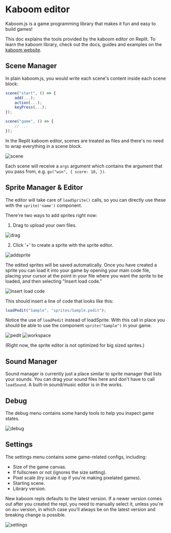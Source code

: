 # Kaboom editor

Kaboom.js is a game programming library that makes it fun and easy to build games! 

This doc explains the tools provided by the kaboom editor on Replit. To learn the kaboom library, check out the docs, guides and examples on the [kaboom website](https://kaboomjs.com/).


## Scene Manager

In plain kaboom.js, you would write each scene's content inside each scene block:

```js
scene("start", () => {
	add(...);
	action(...);
	keyPress(...);
});

scene("game", () => {
	// ...
});
```

In the Replit kaboom editor, scenes are treated as files and there's no need to wrap everything in a scene block.

![scene](/images/tutorials/kaboom/scene.png)

Each scene will receive a `args` argument which contains the argument that you pass from, e.g. `go("win", { score: 18, })`.

## Sprite Manager & Editor

The editor will take care of `loadSprite()` calls, so you can directly use these with the `sprite('name')` component.

There're two ways to add sprites right now:

1. Drag to upload your own files.

![drag](/images/tutorials/kaboom/drag.png)

2. Click '+' to create a sprite with the sprite editor.

![addsprite](/images/tutorials/kaboom/addsprite.png)

The edited sprites will be saved automatically. Once you have created a sprite you can load it into your game by opening your main code file, placing your cursor at the point in your file where you want the sprite to be loaded, and then selecting "Insert load code."

![Insert load code](/images/tutorials/kaboom/insert-load-code.png)

This should insert a line of code that looks like this:

```javascript
loadPedit("Sample", "sprites/Sample.pedit");
```

Notice the use of `loadPedit` instead of loadSprite. With this call in place you should be able to use the component `sprite("Sample")` in your game.

![pedit](/images/tutorials/kaboom/pedit2.png)
![workspace](/images/tutorials/kaboom/workspace.png)

(Right now, the sprite editor is not optimized for big sized sprites.)

## Sound Manager

Sound manager is currently just a place similar to sprite manager that lists your sounds. You can drag your sound files here and don't have to call `loadSound`. A built-in sound/music editor is in the works. 

## Debug

The debug menu contains some handy tools to help you inspect game states.

![debug](/images/tutorials/kaboom/debug.png)


## Settings

The settings menu contains some game-related configs, including:

- Size of the game canvas.
- If fullscreen or not (ignores the size setting).
- Pixel scale (try scale it up if you're making pixelated games).
- Starting scene.
- Library version. 

New kaboom repls defaults to the latest version. If a newer version comes out after you created the repl, you need to manually select it, unless you're on `dev` version, in which case you'll always be on the latest version and breaking change is possible.

![settings](/images/tutorials/kaboom/settings.png)
